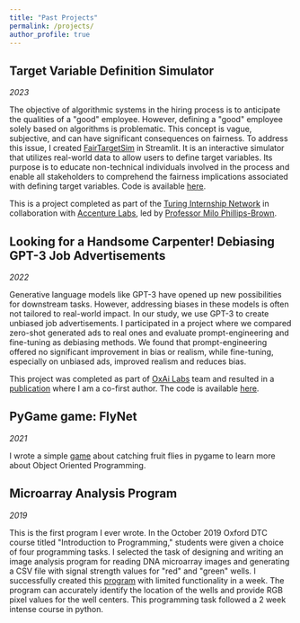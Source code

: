 ```yaml
---
title: "Past Projects"
permalink: /projects/
author_profile: true
---
```

## Target Variable Definition Simulator
_2023_

The objective of algorithmic systems in the hiring process is to anticipate the qualities of a "good" employee. However, defining a "good" employee solely based on algorithms is problematic. This concept is vague, subjective, and can have significant consequences on fairness. To address this issue, I created [FairTargetSim](https://target-variable-simulator-hiring.streamlit.app/) in Streamlit. It is an interactive simulator that utilizes real-world data to allow users to define target variables. Its purpose is to educate non-technical individuals involved in the process and enable all stakeholders to comprehend the fairness implications associated with defining target variables. Code is available [here](https://github.com/DaliaGala/Target-variable-simulator).

This is a project completed as part of the [Turing Internship Network](https://www.turing.ac.uk/collaborate-turing/internships) in collaboration with [Accenture Labs](https://www.accenture.com/gb-en/services/about/innovation-hub-the-dock), led by [Professor Milo Phillips-Brown](https://www.milopb.com/).

## Looking for a Handsome Carpenter! Debiasing GPT-3 Job Advertisements
_2022_

Generative language models like GPT-3 have opened up new possibilities for downstream tasks. However, addressing biases in these models is often not tailored to real-world impact. In our study, we use GPT-3 to create unbiased job advertisements. I participated in a project where we compared zero-shot generated ads to real ones and evaluate prompt-engineering and fine-tuning as debiasing methods. We found that prompt-engineering offered no significant improvement in bias or realism, while fine-tuning, especially on unbiased ads, improved realism and reduces bias.

This project was completed as part of [OxAi Labs](https://www.oxai.org/labs) team and resulted in a [publication](https://aclanthology.org/2022.gebnlp-1.22/) where I am a co-first author. The code is available [here](https://github.com/oxai/gpt3-jobadvert-bias).

## PyGame game: FlyNet
_2021_

I wrote a simple [game](https://github.com/DaliaGala/flynet) about catching fruit flies in pygame to learn more about Object Oriented Programming.

## Microarray Analysis Program
_2019_

This is the first program I ever wrote. In the October 2019 Oxford DTC course titled "Introduction to Programming," students were given a choice of four programming tasks. I selected the task of designing and writing an image analysis program for reading DNA microarray images and generating a CSV file with signal strength values for "red" and "green" wells. I successfully created this [program](https://github.com/DaliaGala/MicroarrayAnalyser) with limited functionality in a week. The program can accurately identify the location of the wells and provide RGB pixel values for the well centers. This programming task followed a 2 week intense course in python.